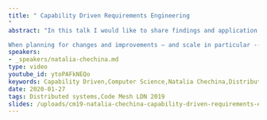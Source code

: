 ```yaml
---
title: " Capability Driven Requirements Engineering
"
abstract: "In this talk I would like to share findings and application of capability driven approach designed to enable informative system transformations.

When planning for changes and improvements – and scale in particular -- we need to consider not only code to be updated but the whole ecosystem: people, code, resources. The capability-driven approach is a systematic, analytical, and traceable approach to requirements engineering. The approach was validated in a number of industrial-size application, and is not limited to a particular area."
speakers:
- _speakers/natalia-chechina.md
type: video
youtube_id: ytoPAFkNEQo
keywords: Capability Driven,Computer Science,Natalia Chechina,Distributed Systems,Code Mesh LDN
date: 2020-01-27
tags: Distributed systems,Code Mesh LDN 2019
slides: /uploads/cm19-natalia-chechina-capability-driven-requirements-engineering-compressed.pdf
---
```

